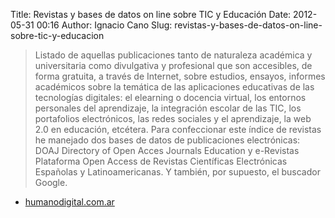 Title: Revistas y bases de datos on line sobre TIC y Educación
Date: 2012-05-31 00:16
Author: Ignacio Cano
Slug: revistas-y-bases-de-datos-on-line-sobre-tic-y-educacion

> Listado de aquellas publicaciones tanto de naturaleza académica y
> universitaria como divulgativa y profesional que son accesibles, de
> forma gratuita, a través de Internet, sobre estudios, ensayos,
> informes académicos sobre la temática de las aplicaciones educativas
> de las tecnologías digitales: el elearning o docencia virtual, los
> entornos personales del aprendizaje, la integración escolar de las
> TIC, los portafolios electrónicos, las redes sociales y el
> aprendizaje, la web 2.0 en educación, etcétera. Para confeccionar este
> índice de revistas he manejado dos bases de datos de publicaciones
> electrónicas: DOAJ Directory of Open Acces Journals Education y
> e-Revistas Plataforma Open Access de Revistas Científicas Electrónicas
> Españolas y Latinoamericanas. Y también, por supuesto, el buscador
> Google.

- [humanodigital.com.ar][]

  [humanodigital.com.ar]: http://www.humanodigital.com.ar/revistas-y-bases-de-datos-on-line-sobre-tic-y-educacion/#.T8aWCUi_qe7
    "Revistas y bases de datos on line sobre TIC y Educación"
